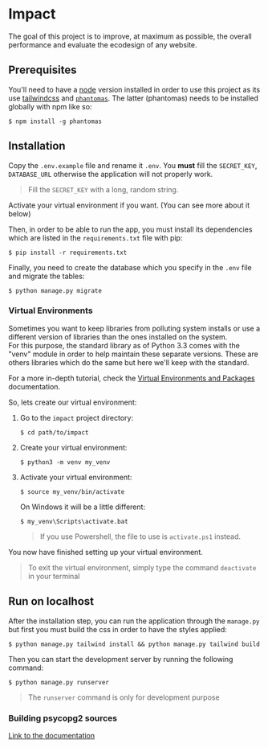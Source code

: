 # Impact

The goal of this project is to improve, at maximum as possible, the overall performance and evaluate the ecodesign 
of any website.

## Prerequisites
You'll need to have a [node](https://nodejs.org/en/) version installed in order to use this project as its use 
[tailwindcss](https://tailwindcss.com/) and [`phantomas`](https://github.com/macbre/phantomas). The latter (phantomas) 
needs to be installed globally with npm like so:
```shell
$ npm install -g phantomas
```

## Installation
Copy the ``.env.example`` file and rename it ``.env``.
You **must** fill the ``SECRET_KEY``, `DATABASE_URL` otherwise the application will not properly work.

> Fill the ``SECRET_KEY`` with a long, random string.

Activate your virtual environment if you want. (You can see more about it below)

Then, in order to be able to run the app, you must install its dependencies which are
listed in the ``requirements.txt`` file with pip:
````shell
$ pip install -r requirements.txt
````

Finally, you need to create the database which you specify in the ``.env`` file and migrate the tables:
````shell
$ python manage.py migrate
````

### Virtual Environments
Sometimes you want to keep libraries from polluting system installs 
or use a different version of libraries than the ones installed on the system.  
For this purpose, the standard library as of Python 3.3 comes with the "venv" 
module in order to help maintain these separate versions.
These are others libraries which do the same but here we'll keep with the standard.

For a more in-depth tutorial, 
check the [Virtual Environments and Packages](https://docs.python.org/3/tutorial/venv.html) documentation.

So, lets create our virtual environment:
1. Go to the ``impact`` project directory:
    ```shell
    $ cd path/to/impact
    ```
2. Create your virtual environment:
    ```shell
    $ python3 -m venv my_venv
    ```
3. Activate your virtual environment:
    ```shell
    $ source my_venv/bin/activate
    ```
    On Windows it will be a little different:
    ```shell
    $ my_venv\Scripts\activate.bat
    ```
   > If you use Powershell, the file to use is ``activate.ps1`` instead.

You now have finished setting up your virtual environment.

> To exit the virtual environment, simply type the command ``deactivate`` in your terminal

## Run on localhost
After the installation step, you can run the application through the `manage.py` but first you must build the css in 
order to have the styles applied:
````shell
$ python manage.py tailwind install && python manage.py tailwind build
````
Then you can start the development server by running the following command:
````shell
$ python manage.py runserver
````
> The ``runserver`` command is only for development purpose


### Building psycopg2 sources
[Link to the documentation](https://www.psycopg.org/docs/install.html#install-from-source)